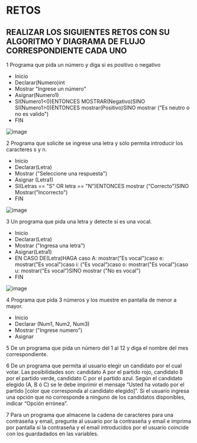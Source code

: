 # RETOS
## REALIZAR LOS SIGUIENTES RETOS CON SU ALGORITMO Y DIAGRAMA DE FLUJO CORRESPONDIENTE CADA UNO 

1 Programa que pida un número y diga si es positivo o negativo
* Inicio
* Declarar(Numero)int
* Mostrar "Ingrese un número"
* Asignar(Numero1)
* SI(Numero1<0)ENTONCES MOSTRAR(Negativo)SINO SI(Numero1>0)ENTONCES mostrar(Positivo)SINO mostrar ("Es neutro o no es valido")
* FIN

![image](https://user-images.githubusercontent.com/101481084/161401155-18504a23-2a71-44ea-ab88-0b6c203d7eae.png)





2 Programa que solicite se ingrese una letra y sólo permita introducir los caracteres s y n.
* Inicio
* Declarar(Letra)
* Mostrar ("Seleccione una respuesta")
* Asignar (Letra1)
* SI(Letras == "S" OR letra == "N")ENTONCES mostrar ("Correcto")SINO Mostrar("Incorrecto")
* FIN

![image](https://user-images.githubusercontent.com/101481084/160257220-bd61f473-ec69-402a-ab70-790a588122e4.png)


3 Un programa que pida una letra y detecte si es una vocal. 
* Inicio
* Declarar(Letra)
* Mostrar ("Ingresa una letra")
* Asignar(Letra1)
* EN CASO DE(Letra)HAGA caso A: mostrar("Es vocal")caso e: mostrar("Es vocal")caso i: ("Es vocal")caso o: mostrar("Es vocal")caso u: mostrar("Es vocal")SINO mostrar ("No es vocal")
* FIN

![image](https://user-images.githubusercontent.com/101481084/160257406-22ae1379-efb8-493a-9ab4-1715bd666ede.png)


4 Programa que pida 3 números y los muestre en pantalla de menor a mayor.  
* Inicio
* Declarar (Num1, Num2, Num3)
* Mostrar ("Ingrese numero")
* Asignar

5 De un programa que pida un número del 1 al 12 y diga el nombre del mes correspondiente.

6 De un programa que permita al usuario elegir un candidato por el cual votar. Las posibilidades son: candidato A por el partido rojo, candidato B por el partido verde, candidato C por el partido azul. Según el candidato elegido (A, B ó C) se le debe imprimir el mensaje “Usted ha votado por el partido [color que corresponda al candidato elegido]”. Si el usuario ingresa una opción que no corresponde a ninguno de los candidatos disponibles, indicar “Opción errónea”.

7 Para un programa que almacene la cadena de caracteres para una contraseña y email, pregunte al usuario por la contraseña y email e imprima por pantalla si la contraseña y el email introducidos por el usuario coincide con los guardadados en las variables.
